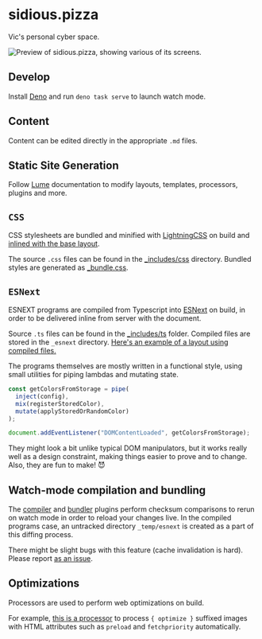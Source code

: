 # sidious.pizza

Vic's personal cyber space.

![Preview of sidious.pizza, showing various of its screens.](assets/images/preview.gif)

## Develop

Install [Deno](https://deno.com/) and run `deno task serve` to launch watch mode.

## Content

Content can be edited directly in the appropriate `.md` files.

## Static Site Generation

Follow [Lume](https://lume.land/docs/overview/about-lume/) documentation to modify layouts, templates, processors, plugins and more.

## `CSS`

CSS stylesheets are bundled and minified with [LightningCSS](https://lightningcss.dev/) on build and [inlined with the base layout](_includes/layouts/base.vto).

The source `.css` files can be found in the [\_includes/css](_includes/css) directory. Bundled styles are generated as [\_bundle.css](_bundle.css#L20).

## `ESNext`

ESNEXT programs are compiled from Typescript into [ESNext](https://developer.mozilla.org/en-US/docs/Web/JavaScript/JavaScript_technologies_overview#standardization_process) on build, in order to be delivered inline from server with the document.

Source `.ts` files can be found in the [\_includes/ts](_includes/ts) folder. Compiled files are stored in the `_esnext` directory. [Here's an example of a layout using compiled files.](_includes/layouts/swims.vto#L5)

The programs themselves are mostly written in a functional style, using small utilities for piping lambdas and mutating state.

```ts
const getColorsFromStorage = pipe(
  inject(config),
  mix(registerStoredColor),
  mutate(applyStoredOrRandomColor)
);

document.addEventListener("DOMContentLoaded", getColorsFromStorage);
```

They might look a bit unlike typical DOM manipulators, but it works really well as a design constraint, making things easier to prove and to change. Also, they are fun to make! 😈

## Watch-mode compilation and bundling

The [compiler](plugins/compilePrograms.ts) and [bundler](plugins/bundleStyles.ts) plugins perform checksum comparisons to rerun on watch mode in order to reload your changes live. In the compiled programs case, an untracked directory `_temp/esnext` is created as a part of this diffing process.

There might be slight bugs with this feature (cache invalidation is hard). Please report [as an issue](https://github.com/sidiousvic/sidious.pizza/issues).

## Optimizations

Processors are used to perform web optimizations on build.

For example, [this is a processor](processors/optimizePics9000.ts) to process `{ optimize }` suffixed images with HTML attributes such as `preload` and `fetchpriority` automatically.
